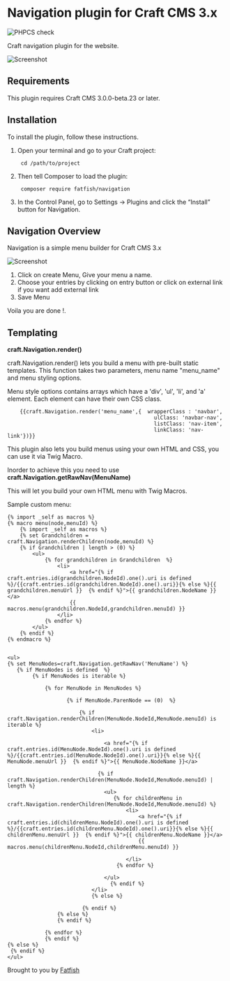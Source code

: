 # Navigation plugin for Craft CMS 3.x
![PHPCS check](https://github.com/fatfishdigital/Navigation/workflows/PHPCS%20check/badge.svg?branch=master&event=push)

Craft navigation plugin for the website.

![Screenshot](resources/img/pluginlogo.png)

## Requirements

This plugin requires Craft CMS 3.0.0-beta.23 or later.

## Installation

To install the plugin, follow these instructions.

1. Open your terminal and go to your Craft project:

        cd /path/to/project

2. Then tell Composer to load the plugin:

        composer require fatfish/navigation

3. In the Control Panel, go to Settings → Plugins and click the “Install” button for Navigation.

## Navigation Overview

Navigation is a simple menu builder for Craft CMS 3.x

   ![Screenshot](resources/img/Navigationplugin.png)
   
   1. Click on create Menu, Give your menu a name.
   2. Choose your entries by clicking on entry button or click on external link if you want add external link
   3. Save Menu 
   
   Voila you are done !.


## Templating 

**craft.Navigation.render()**

craft.Navigation.render() lets you build a menu with pre-built static templates. This function takes two parameters, menu name "menu_name" and menu styling options.

Menu style options contains arrays which have a 'div', 'ul', 'li', and 'a' element. Each element can have their own CSS class.
    
        {{craft.Navigation.render('menu_name',{  wrapperClass : 'navbar',
                                                   ulClass: 'navbar-nav',
                                                   listClass: 'nav-item',
                                                   linkClass: 'nav-link'})}}

This plugin also lets you build menus using your own HTML and CSS, 
you can use it via Twig Macro. 

Inorder to achieve this you need to use **craft.Navigation.getRawNav(MenuName)** 

This will let you build your own HTML menu with Twig Macros. 

Sample custom menu:
```twig
{% import _self as macros %}
{% macro menu(node,menuId) %}
    {% import _self as macros %}
    {% set Grandchildren = craft.Navigation.renderChildren(node,menuId) %}
    {% if Grandchildren | length > (0) %}
        <ul>
            {% for grandchildren in Grandchildren  %}
                <li>
                    <a href="{% if craft.entries.id(grandchildren.NodeId).one().uri is defined %}/{{craft.entries.id(grandchildren.NodeId).one().uri}}{% else %}{{ grandchildren.menuUrl }}  {% endif %}">{{ grandchildren.NodeName }}</a>
                    {{ macros.menu(grandchildren.NodeId,grandchildren.menuId) }}
                </li>
            {% endfor %}
        </ul>
    {% endif %}
{% endmacro %}


<ul>
{% set MenuNodes=craft.Navigation.getRawNav('MenuName') %}
   {% if MenuNodes is defined  %}
        {% if MenuNodes is iterable %}

            {% for MenuNode in MenuNodes %}

                   {% if MenuNode.ParenNode == (0)  %}

                       {% if craft.Navigation.renderChildren(MenuNode.NodeId,MenuNode.menuId) is iterable %}
                           <li>

                               <a href="{% if craft.entries.id(MenuNode.NodeId).one().uri is defined %}/{{craft.entries.id(MenuNode.NodeId).one().uri}}{% else %}{{ MenuNode.menuUrl }}  {% endif %}">{{ MenuNode.NodeName }}</a>
                              
                             {% if craft.Navigation.renderChildren(MenuNode.NodeId,MenuNode.menuId) | length %}
                               <ul>
                                  {% for childrenMenu in  craft.Navigation.renderChildren(MenuNode.NodeId,MenuNode.menuId) %}
                                      <li>
                                          <a href="{% if craft.entries.id(childrenMenu.NodeId).one().uri is defined %}/{{craft.entries.id(childrenMenu.NodeId).one().uri}}{% else %}{{ childrenMenu.menuUrl }}  {% endif %}">{{ childrenMenu.NodeName }}</a>
                                          {{ macros.menu(childrenMenu.NodeId,childrenMenu.menuId) }}

                                      </li>
                                   {% endfor %}

                               </ul>
                                 {% endif %}
                           </li>
                           {% else %}

                        {% endif %}
                {% else %}
                {% endif %}

            {% endfor %}
            {% endif %}
{% else %}
 {% endif %}
</ul>
```

Brought to you by [Fatfish](https://fatfish.com.au)
